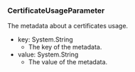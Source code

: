 ### CertificateUsageParameter
The metadata about a certificates usage.

- key: System.String
  - The key of the metadata.
- value: System.String
  - The value of the metadata.

